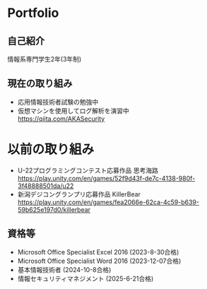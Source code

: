 # Portfolio

## 自己紹介
情報系専門学生2年(3年制)


## 現在の取り組み

- 応用情報技術者試験の勉強中
- 仮想マシンを使用してログ解析を演習中 <br>
  https://qiita.com/AKASecurity

  
# 以前の取り組み

- U-22プログラミングコンテスト応募作品 思考海路<br>
  https://play.unity.com/en/games/52f9d43f-de7c-4138-980f-3f48888501da/u22
- 新潟デジコングランプリ応募作品 KillerBear<br>
  https://play.unity.com/en/games/fea2066e-62ca-4c59-b639-59b625e197d0/killerbear
  
## 資格等
- Microsoft Office Specialist Excel 2016
  (2023-8-30合格)
- Microsoft Office Specialist Word 2016
  (2023-12-07合格)
- 基本情報技術者
  (2024-10-8合格)
- 情報セキュリティマネジメント
  (2025-6-21合格)
